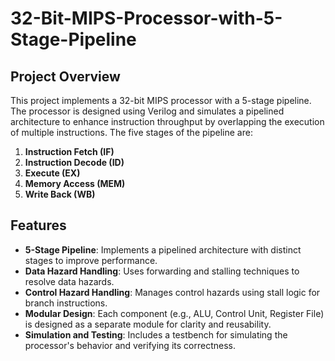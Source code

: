 # 32-Bit-MIPS-Processor-with-5-Stage-Pipeline

## Project Overview

This project implements a 32-bit MIPS processor with a 5-stage pipeline. The processor is designed using Verilog and simulates a pipelined architecture to enhance instruction throughput by overlapping the execution of multiple instructions. The five stages of the pipeline are:
1. **Instruction Fetch (IF)**
2. **Instruction Decode (ID)**
3. **Execute (EX)**
4. **Memory Access (MEM)**
5. **Write Back (WB)**

## Features

- **5-Stage Pipeline**: Implements a pipelined architecture with distinct stages to improve performance.
- **Data Hazard Handling**: Uses forwarding and stalling techniques to resolve data hazards.
- **Control Hazard Handling**: Manages control hazards using stall logic for branch instructions.
- **Modular Design**: Each component (e.g., ALU, Control Unit, Register File) is designed as a separate module for clarity and reusability.
- **Simulation and Testing**: Includes a testbench for simulating the processor's behavior and verifying its correctness.

